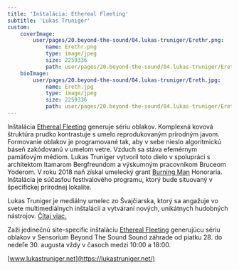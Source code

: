 ```yaml
---
title: 'Inštalácia: Ethereal Fleeting'
subtitle: 'Lukas Truniger'
custom:
    coverImage:
        user/pages/20.beyond-the-sound/04.lukas-truniger/Erethr.png:
            name: Erethr.png
            type: image/jpeg
            size: 2259336
            path: user/pages/20.beyond-the-sound/04.lukas-truniger/Erethr.png
    bioImage:
        user/pages/20.beyond-the-sound/04.lukas-truniger/Ereth.jpg:
            name: Ereth.jpg
            type: image/jpeg
            size: 2259336
            path: user/pages/20.beyond-the-sound/04.lukas-truniger/Ereth.jpg
---
```


Inštalácia [Ethereal Fleeting](http://etherealfleeting.lukastruniger.net) generuje sériu oblakov. Komplexná kovová štruktúra prudko kontrastuje s umelo reprodukovaným prírodným javom. Formovanie oblakov je programované tak, aby v sebe nieslo algoritmickú báseň zakódovanú v umelom vetre. Vzduch sa stáva efemérnym pamäťovým médiom. Lukas Truniger vytvoril toto dielo v spolupráci s architektom Itamarom Bergfreundom a výskumným pracovníkom Bruceom Yoderom. V roku 2018 naň získal umelecký grant [Burning Man](https://burningman.org) Honoraria. Inštalácia je súčasťou festivalového programu, ktorý bude situovaný v špecifickej prírodnej lokalite.

Lukas Truniger je mediálny umelec zo Švajčiarska, ktorý sa angažuje vo svete multimediálnych inštalácií a vytváraní nových, unikátnych hudobných nástrojov. [Čítaj viac.](http://sensorium.is/speakers/lukas-truniger)

Zaži jedinečnú site-specific inštaláciu [Ethereal Fleeting](http://sensorium.is/beyond-the-sound/ethereal-fleeting) generujúcu sériu oblakov v Sensorium Beyond The Sound Sound záhrade od piatku 28. do nedeľe 30. augusta vždy v časoch medzi 10:00 a 18:00.

[www.lukastruniger.net](https://lukastruniger.net/)